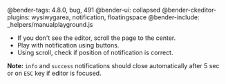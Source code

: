 @bender-tags: 4.8.0, bug, 491
@bender-ui: collapsed
@bender-ckeditor-plugins: wysiwygarea, notification, floatingspace
@bender-include: _helpers/manualplayground.js

* If you don't see the editor, scroll the page to the center.
* Play with notification using buttons.
* Using scroll, check if position of notification is correct.

**Note:** `info` and `success` notifications should close automatically after 5 sec or on `ESC` key if editor is focused.
